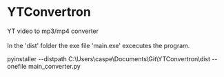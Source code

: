 # YTConvertron
YT video to mp3/mp4 converter <br/>
<br/>
In the 'dist' folder the exe file 'main.exe' excecutes the program.

pyinstaller --distpath C:\Users\caspe\Documents\Git\YTConvertron\dist --onefile main_converter.py
